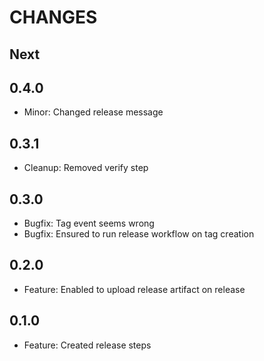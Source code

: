 # CHANGES

## Next

## 0.4.0

- Minor: Changed release message

## 0.3.1

- Cleanup: Removed verify step

## 0.3.0

- Bugfix: Tag event seems wrong
- Bugfix: Ensured to run release workflow on tag creation

## 0.2.0

- Feature: Enabled to upload release artifact on release

## 0.1.0

- Feature: Created release steps
